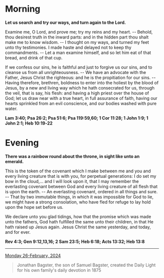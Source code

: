 # Morning

**Let us search and try our ways, and turn again to the Lord.**
 
Examine me, O Lord, and prove me; try my reins and my heart. -- Behold, thou desirest truth in the inward parts: and in the hidden part thou shalt make me to know wisdom. -- I thought on my ways, and turned my feet unto thy testimonies. I made haste and delayed not to keep thy commandments. -- Let a man examine himself, and so let him eat of that bread, and drink of that cup.
 
If we confess our sins, he is faithful and just to forgive us our sins, and to cleanse us from all unrighteousness. -- We have an advocate with the Father, Jesus Christ the righteous: and he is the propitiation for our sins. -- Having therefore, brethren, boldness to enter into the holiest by the blood of Jesus, by a new and living way which he hath consecrated for us, through the veil, that is say, his flesh: and having a high priest over the house of God; let us draw near with a true heart, in full assurance of faith, having our hearts sprinkled from an evil conscience, and our bodies washed with pure water.  

**Lam 3:40; Psa 26:2; Psa 51:6; Psa 119:59,60; 1 Cor 11:28; 1 John 1:9; 1 John 2:1; Heb 10:19‑22**

# Evening

**There was a rainbow round about the throne, in sight like unto an emerald.**
 
This is the token of the covenant which I make between me and you and every living creature that is with you, for perpetual generations: I do set my bow in the cloud,... and I will look upon it, that I may remember the everlasting covenant between God and every living creature of all flesh that is upon the earth. -- An everlasting covenant, ordered in all things and sure. -- That by two immutable things, in which it was impossible for God to lie, we might have a strong consolation, who have fled for refuge to lay hold upon the hope set before us.
 
We declare unto you glad tidings, how that the promise which was made unto the fathers, God hath fulfilled the same unto their children, in that He hath raised up Jesus again. Jesus Christ the same yesterday, and today, and for ever.  

**Rev 4:3; Gen 9:12,13,16; 2 Sam 23:5; Heb 6:18; Acts 13:32; Heb 13:8**

---

[Monday 26-February, 2024](https://t.me/s/daily_light)

> Jonathan Bagster, the son of Samuel Bagster, created the Daily Light for his own family's daily devotion in 1875

